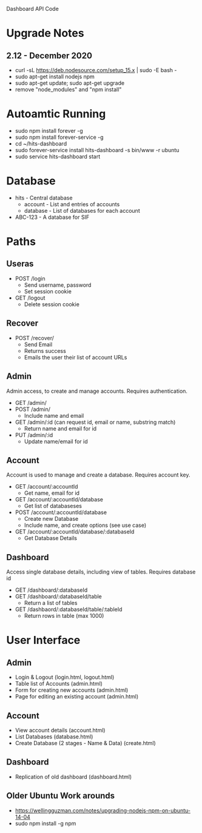 Dashboard API Code

# Upgrade Notes

## 2.12 - December 2020

* curl -sL https://deb.nodesource.com/setup_15.x | sudo -E bash -
* sudo apt-get install nodejs npm
* sudo apt-get update; sudo apt-get upgrade
* remove "node_modules" and "npm install" 



# Autoamtic Running

* sudo npm install forever -g
* sudo npm install forever-service -g
* cd ~/hits-dashboard
* sudo forever-service install hits-dashboard -s bin/www -r ubuntu
* sudo service hits-dashboard start

# Database

* hits - Central database
	* account - List and entries of accounts
	* database - List of databases for each account
* ABC-123 - A database for SIF

# Paths

## Useras

* POST /login
	* Send username, password
	* Set session cookie
* GET /logout
	* Delete session cookie

## Recover

* POST /recover/
	* Send Email
	* Returns success
	* Emails the user their list of account URLs

## Admin

Admin access, to create and manage accounts. Requires authentication.

* GET /admin/
* POST /admin/
	* Include name and email
* GET /admin/:id (can request id, email or name, substring match)
	* Return name and email for id
* PUT /admin/:id
	* Update name/email for id

## Account

Account is used to manage and create a database. Requires account key.

* GET /account/:accountId
	* Get name, email for id
* GET /account/:accountId/database
	* Get list of databaseses
* POST /account/:accountId/database
	* Create new Database
	* Include name, and create options (see use case)
* GET /account/:accountId/database/:databaseId
	* Get Database Details

## Dashboard

Access single database details, including view of tables. Requires database id

* GET /dashboard/:databaseId
* GET /dashboard/:databaseId/table
	* Return a list of tables
* GET /dashbaord/:databaseId/table/:tableId
	* Return rows in table (max 1000)


# User Interface 

## Admin 

* Login & Logout (login.html, logout.html)
* Table list of Accounts (admin.html)
* Form for creating new accounts (admin.html)
* Page for editing an existing account (admin.html)

## Account 

* View account details (account.html)
* List Databases (database.html)
* Create Database (2 stages - Name & Data) (create.html)

## Dashboard 

* Replication of old dashboard (dashboard.html)

## Older Ubuntu Work arounds

* https://wellingguzman.com/notes/upgrading-nodejs-npm-on-ubuntu-14-04
* sudo npm install -g npm
